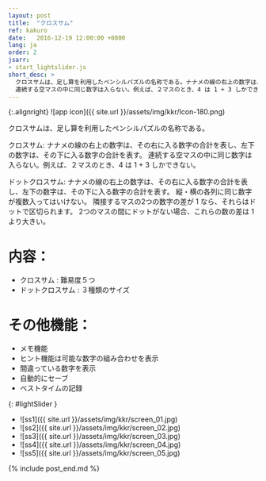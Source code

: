 ```yaml
---
layout: post
title:  "クロスサム"
ref: kakuro
date:   2016-12-19 12:00:00 +0800
lang: ja
order: 2
jsarr:
- start_lightslider.js
short_desc: >
  クロスサムは、足し算を利用したペンシルパズルの名称である。ナナメの線の右上の数字は、その右に入る数字の合計を表し、左下の数字は、その下に入る数字の合計を表す。
  連続する空マスの中に同じ数字は入らない。例えば、２マスのとき、4 は 1 + 3 しかできない。
---
```


{:.alignright}
![app icon]({{ site.url }}/assets/img/kkr/Icon-180.png)

クロスサムは、足し算を利用したペンシルパズルの名称である。

クロスサム:
ナナメの線の右上の数字は、その右に入る数字の合計を表し、左下の数字は、その下に入る数字の合計を表す。
連続する空マスの中に同じ数字は入らない。例えば、２マスのとき、4 は 1 + 3 しかできない。

ドットクロスサム:
ナナメの線の右上の数字は、その右に入る数字の合計を表し、左下の数字は、その下に入る数字の合計を表す。
縦・横の各列に同じ数字が複数入ってはいけない。
隣接するマスの2つの数字の差が 1 なら、それらはドットで区切られます。
2つのマスの間にドットがない場合、これらの数の差は 1 より大きい。

# 内容：
- クロスサム : 難易度５つ
- ドットクロスサム : ３種類のサイズ

# その他機能：
- メモ機能
- ヒント機能は可能な数字の組み合わせを表示
- 間違っている数字を表示
- 自動的にセーブ
- ベストタイムの記録

{: #lightSlider }
*   ![ss1]({{ site.url }}/assets/img/kkr/screen_01.jpg)
*   ![ss2]({{ site.url }}/assets/img/kkr/screen_02.jpg)
*   ![ss3]({{ site.url }}/assets/img/kkr/screen_03.jpg)
*   ![ss4]({{ site.url }}/assets/img/kkr/screen_04.jpg)
*   ![ss5]({{ site.url }}/assets/img/kkr/screen_05.jpg)

{% include post_end.md %}
